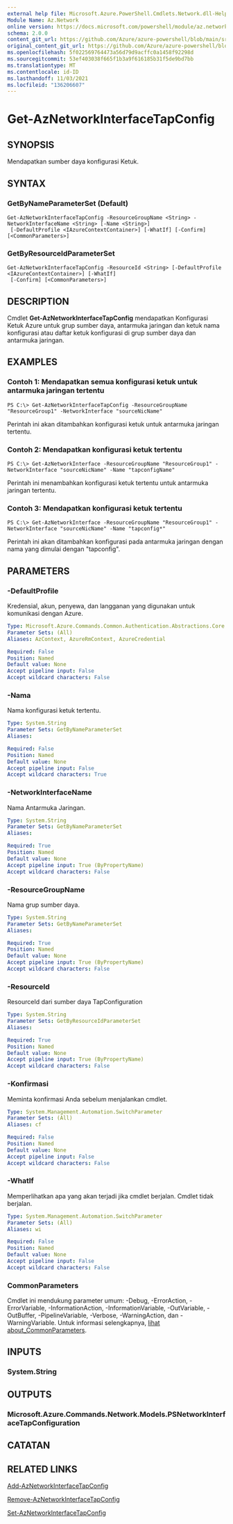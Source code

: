 ```yaml
---
external help file: Microsoft.Azure.PowerShell.Cmdlets.Network.dll-Help.xml
Module Name: Az.Network
online version: https://docs.microsoft.com/powershell/module/az.network/get-aznetworkinterfacetapconfig
schema: 2.0.0
content_git_url: https://github.com/Azure/azure-powershell/blob/main/src/Network/Network/help/Get-AzNetworkInterfaceTapConfig.md
original_content_git_url: https://github.com/Azure/azure-powershell/blob/main/src/Network/Network/help/Get-AzNetworkInterfaceTapConfig.md
ms.openlocfilehash: 5f022569764473a56d79d9acffc0a1458f92298d
ms.sourcegitcommit: 53ef403038f665f1b3a9f616185b31f5de9bd7bb
ms.translationtype: MT
ms.contentlocale: id-ID
ms.lasthandoff: 11/03/2021
ms.locfileid: "136206607"
---
```

# Get-AzNetworkInterfaceTapConfig

## SYNOPSIS
Mendapatkan sumber daya konfigurasi Ketuk.

## SYNTAX

### GetByNameParameterSet (Default)
```
Get-AzNetworkInterfaceTapConfig -ResourceGroupName <String> -NetworkInterfaceName <String> [-Name <String>]
 [-DefaultProfile <IAzureContextContainer>] [-WhatIf] [-Confirm] [<CommonParameters>]
```

### GetByResourceIdParameterSet
```
Get-AzNetworkInterfaceTapConfig -ResourceId <String> [-DefaultProfile <IAzureContextContainer>] [-WhatIf]
 [-Confirm] [<CommonParameters>]
```

## DESCRIPTION
Cmdlet **Get-AzNetworkInterfaceTapConfig** mendapatkan Konfigurasi Ketuk Azure untuk grup sumber daya, antarmuka jaringan dan ketuk nama konfigurasi atau daftar ketuk konfigurasi di grup sumber daya dan antarmuka jaringan.

## EXAMPLES

### Contoh 1: Mendapatkan semua konfigurasi ketuk untuk antarmuka jaringan tertentu
```
PS C:\> Get-AzNetworkInterfaceTapConfig -ResourceGroupName "ResourceGroup1" -NetworkInterface "sourceNicName"
```

Perintah ini akan ditambahkan konfigurasi ketuk untuk antarmuka jaringan tertentu.

### Contoh 2: Mendapatkan konfigurasi ketuk tertentu
```
PS C:\> Get-AzNetworkInterface -ResourceGroupName "ResourceGroup1" -NetworkInterface "sourceNicName" -Name "tapconfigName"
```

Perintah ini menambahkan konfigurasi ketuk tertentu untuk antarmuka jaringan tertentu.

### Contoh 3: Mendapatkan konfigurasi ketuk tertentu
```
PS C:\> Get-AzNetworkInterface -ResourceGroupName "ResourceGroup1" -NetworkInterface "sourceNicName" -Name "tapconfig*"
```

Perintah ini akan ditambahkan konfigurasi pada antarmuka jaringan dengan nama yang dimulai dengan "tapconfig".

## PARAMETERS

### -DefaultProfile
Kredensial, akun, penyewa, dan langganan yang digunakan untuk komunikasi dengan Azure.

```yaml
Type: Microsoft.Azure.Commands.Common.Authentication.Abstractions.Core.IAzureContextContainer
Parameter Sets: (All)
Aliases: AzContext, AzureRmContext, AzureCredential

Required: False
Position: Named
Default value: None
Accept pipeline input: False
Accept wildcard characters: False
```

### -Nama
Nama konfigurasi ketuk tertentu.

```yaml
Type: System.String
Parameter Sets: GetByNameParameterSet
Aliases:

Required: False
Position: Named
Default value: None
Accept pipeline input: False
Accept wildcard characters: True
```

### -NetworkInterfaceName
Nama Antarmuka Jaringan.

```yaml
Type: System.String
Parameter Sets: GetByNameParameterSet
Aliases:

Required: True
Position: Named
Default value: None
Accept pipeline input: True (ByPropertyName)
Accept wildcard characters: False
```

### -ResourceGroupName
Nama grup sumber daya.

```yaml
Type: System.String
Parameter Sets: GetByNameParameterSet
Aliases:

Required: True
Position: Named
Default value: None
Accept pipeline input: True (ByPropertyName)
Accept wildcard characters: False
```

### -ResourceId
ResourceId dari sumber daya TapConfiguration

```yaml
Type: System.String
Parameter Sets: GetByResourceIdParameterSet
Aliases:

Required: True
Position: Named
Default value: None
Accept pipeline input: True (ByPropertyName)
Accept wildcard characters: False
```

### -Konfirmasi
Meminta konfirmasi Anda sebelum menjalankan cmdlet.

```yaml
Type: System.Management.Automation.SwitchParameter
Parameter Sets: (All)
Aliases: cf

Required: False
Position: Named
Default value: None
Accept pipeline input: False
Accept wildcard characters: False
```

### -WhatIf
Memperlihatkan apa yang akan terjadi jika cmdlet berjalan. Cmdlet tidak berjalan.

```yaml
Type: System.Management.Automation.SwitchParameter
Parameter Sets: (All)
Aliases: wi

Required: False
Position: Named
Default value: None
Accept pipeline input: False
Accept wildcard characters: False
```

### CommonParameters
Cmdlet ini mendukung parameter umum: -Debug, -ErrorAction, -ErrorVariable, -InformationAction, -InformationVariable, -OutVariable, -OutBuffer, -PipelineVariable, -Verbose, -WarningAction, dan -WarningVariable. Untuk informasi selengkapnya, [lihat about_CommonParameters](http://go.microsoft.com/fwlink/?LinkID=113216).

## INPUTS

### System.String

## OUTPUTS

### Microsoft.Azure.Commands.Network.Models.PSNetworkInterfaceTapConfiguration

## CATATAN

## RELATED LINKS

[Add-AzNetworkInterfaceTapConfig](./Add-AzNetworkInterfaceTapConfig.md)

[Remove-AzNetworkInterfaceTapConfig](./Remove-AzNetworkInterfaceTapConfig.md)

[Set-AzNetworkInterfaceTapConfig](./Set-AzNetworkInterfaceTapConfig.md)
